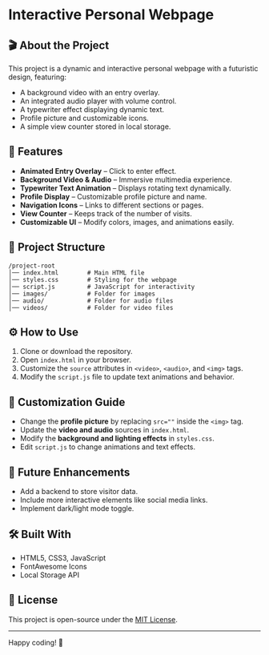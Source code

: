 
# Interactive Personal Webpage

## 🎬 About the Project
This project is a dynamic and interactive personal webpage with a futuristic design, featuring:
- A background video with an entry overlay.
- An integrated audio player with volume control.
- A typewriter effect displaying dynamic text.
- Profile picture and customizable icons.
- A simple view counter stored in local storage.

## 🚀 Features
- **Animated Entry Overlay** – Click to enter effect.
- **Background Video & Audio** – Immersive multimedia experience.
- **Typewriter Text Animation** – Displays rotating text dynamically.
- **Profile Display** – Customizable profile picture and name.
- **Navigation Icons** – Links to different sections or pages.
- **View Counter** – Keeps track of the number of visits.
- **Customizable UI** – Modify colors, images, and animations easily.

## 📂 Project Structure
```
/project-root
│── index.html        # Main HTML file
│── styles.css        # Styling for the webpage
│── script.js         # JavaScript for interactivity
│── images/           # Folder for images
│── audio/            # Folder for audio files
│── videos/           # Folder for video files
```

## ⚙️ How to Use
1. Clone or download the repository.
2. Open `index.html` in your browser.
3. Customize the `source` attributes in `<video>`, `<audio>`, and `<img>` tags.
4. Modify the `script.js` file to update text animations and behavior.

## 📌 Customization Guide
- Change the **profile picture** by replacing `src=""` inside the `<img>` tag.
- Update the **video and audio** sources in `index.html`.
- Modify the **background and lighting effects** in `styles.css`.
- Edit `script.js` to change animations and text effects.

## 🔧 Future Enhancements
- Add a backend to store visitor data.
- Include more interactive elements like social media links.
- Implement dark/light mode toggle.

## 🛠️ Built With
- HTML5, CSS3, JavaScript
- FontAwesome Icons
- Local Storage API

## 📜 License
This project is open-source under the [MIT License](LICENSE).

---
Happy coding! 🚀

